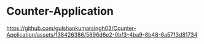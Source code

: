 # Counter-Application


https://github.com/gulshankumarsingh03/Counter-Application/assets/138426386/5896d6e2-0bf3-4ba9-8b48-6a5713d81734

